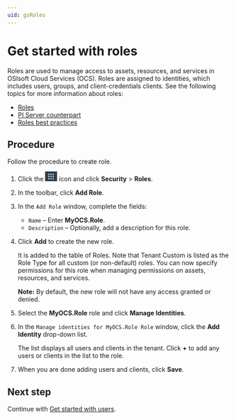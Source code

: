 ```yaml
---
uid: gsRoles
---
```

# Get started with roles

Roles are used to manage access to assets, resources, and services in OSIsoft Cloud Services (OCS). Roles are assigned to identities, which includes users, groups, and client-credentials clients. See the following topics for more information about roles:

- [Roles](xref:ccRoles)
- [PI Server counterpart](xref:ccRoles#roles-pi-server)
- [Roles best practices](xref:ccRoles#roles-bp)

## Procedure

Follow the procedure to create role.

1. Click the ![Menu icon](images/menu-icon.png) icon and click **Security** > **Roles**.

1. In the toolbar, click **Add Role**.

1. In the `Add Role` window, complete the fields:
   - `Name`  &ndash; Enter **MyOCS.Role**.
   - `Description` &ndash; Optionally, add a description for this role.
   
1. Click **Add** to create the new role. 

    It is added to the table of Roles. Note that Tenant Custom is listed as the Role Type for all custom (or non-default) roles. You can now specify permissions for this role when managing permissions on assets, resources, and services. 
    
    **Note:** By default, the new role will not have any access granted or denied.
    
1. Select the **MyOCS.Role** role and  click **Manage Identities**.

1. In the `Manage identities for MyOCS.Role Role` window, click the **Add Identity** drop-down list. 

    The list displays all users and clients in the tenant. Click **+** to add any users or clients in the list to the role.

1. When you are done adding users and clients, click **Save**.

## Next step

Continue with [Get started with users](xref:gsUsers).

